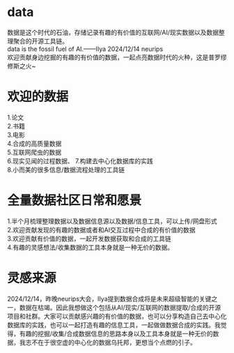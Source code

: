 # data
数据是这个时代的石油，存储记录有趣的有价值的互联网/AI/现实数据以及数据整理聚合的开源工具链。\
data is the fossil fuel of AI.——IIya 2024/12/14 neurips\
欢迎贡献身边挖掘的有趣的有价值的数据，一起点亮数据时代的火种，这是普罗缪修斯之火~

# 欢迎的数据
1.论文\
2.书籍\
3.电影\
4.合成的高质量数据\
5.互联网爬虫的数据\
6.现实见闻的过程数据、
7.构建去中心化数据库的实践\
8.小而美的很多信息/数据流程处理的工具链

# 全量数据社区日常和愿景
1.半个月梳理整理数据以及数据信息源以及数据/信息工具，可以上传/网盘形式\
2.欢迎贡献发现的有趣的数据或者和AI交互过程中合成的有价值的数据\
3.欢迎贡献有价值的数据，一起开发数据获取和合成的工具链\
4.有趣的灵感想法/收集数据的工具本身就是一种无价的数据。

# 灵感来源
2024/12/14，昨晚neurips大会，IIya提到数据合成将是未来超级智能的关键之一，数据在枯竭。因此我想做这个包括从AI/现实/互联网的数据提取/合成的开源项目和社群。大家可以贡献感兴趣的有价值的数据，也可以分享构造自己去中心化数据库的实践，也可以一起打造有趣的信息工具，一起做做数据合成的实践。我觉得，有趣的挖掘/收集/合成数据信息的思路本身以及工具本身就是一种无价的数据，我志不在于很空虚的中心化的数据乌托邦，更想当个点燃的引子。